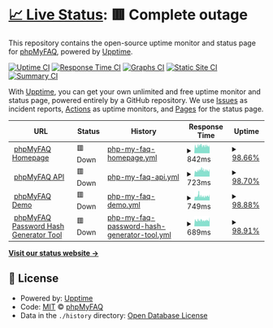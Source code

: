 # [📈 Live Status](https://status.phpmyfaq.de): <!--live status--> **🟥 Complete outage**

This repository contains the open-source uptime monitor and status page for [phpMyFAQ](https://www.phpmyfaq.de), powered by [Upptime](https://github.com/upptime/upptime).

[![Uptime CI](https://github.com/koj-co/upptime/workflows/Uptime%20CI/badge.svg)](https://github.com/koj-co/upptime/actions?query=workflow%3A%22Uptime+CI%22)
[![Response Time CI](https://github.com/koj-co/upptime/workflows/Response%20Time%20CI/badge.svg)](https://github.com/koj-co/upptime/actions?query=workflow%3A%22Response+Time+CI%22)
[![Graphs CI](https://github.com/koj-co/upptime/workflows/Graphs%20CI/badge.svg)](https://github.com/koj-co/upptime/actions?query=workflow%3A%22Graphs+CI%22)
[![Static Site CI](https://github.com/koj-co/upptime/workflows/Static%20Site%20CI/badge.svg)](https://github.com/koj-co/upptime/actions?query=workflow%3A%22Static+Site+CI%22)
[![Summary CI](https://github.com/koj-co/upptime/workflows/Summary%20CI/badge.svg)](https://github.com/koj-co/upptime/actions?query=workflow%3A%22Summary+CI%22)

With [Upptime](https://upptime.js.org), you can get your own unlimited and free uptime monitor and status page, powered entirely by a GitHub repository. We use [Issues](https://github.com/phpMyFAQ/status.phpmyfaq.de/issues) as incident reports, [Actions](https://github.com/phpMyFAQ/status.phpmyfaq.de/actions) as uptime monitors, and [Pages](https://status.phpmyfaq.de) for the status page.

<!--start: status pages-->
<!-- This summary is generated by Upptime (https://github.com/upptime/upptime) -->
<!-- Do not edit this manually, your changes will be overwritten -->
<!-- prettier-ignore -->
| URL | Status | History | Response Time | Uptime |
| --- | ------ | ------- | ------------- | ------ |
| <img alt="" src="https://icons.duckduckgo.com/ip3/www.phpmyfaq.de.ico" height="13"> [phpMyFAQ Homepage](https://www.phpmyfaq.de) | 🟥 Down | [php-my-faq-homepage.yml](https://github.com/phpMyFAQ/status.phpmyfaq.de/commits/HEAD/history/php-my-faq-homepage.yml) | <details><summary><img alt="Response time graph" src="./graphs/php-my-faq-homepage/response-time-week.png" height="20"> 842ms</summary><br><a href="https://status.phpmyfaq.de/history/php-my-faq-homepage"><img alt="Response time 839" src="https://img.shields.io/endpoint?url=https%3A%2F%2Fraw.githubusercontent.com%2FphpMyFAQ%2Fstatus.phpmyfaq.de%2FHEAD%2Fapi%2Fphp-my-faq-homepage%2Fresponse-time.json"></a><br><a href="https://status.phpmyfaq.de/history/php-my-faq-homepage"><img alt="24-hour response time 875" src="https://img.shields.io/endpoint?url=https%3A%2F%2Fraw.githubusercontent.com%2FphpMyFAQ%2Fstatus.phpmyfaq.de%2FHEAD%2Fapi%2Fphp-my-faq-homepage%2Fresponse-time-day.json"></a><br><a href="https://status.phpmyfaq.de/history/php-my-faq-homepage"><img alt="7-day response time 842" src="https://img.shields.io/endpoint?url=https%3A%2F%2Fraw.githubusercontent.com%2FphpMyFAQ%2Fstatus.phpmyfaq.de%2FHEAD%2Fapi%2Fphp-my-faq-homepage%2Fresponse-time-week.json"></a><br><a href="https://status.phpmyfaq.de/history/php-my-faq-homepage"><img alt="30-day response time 832" src="https://img.shields.io/endpoint?url=https%3A%2F%2Fraw.githubusercontent.com%2FphpMyFAQ%2Fstatus.phpmyfaq.de%2FHEAD%2Fapi%2Fphp-my-faq-homepage%2Fresponse-time-month.json"></a><br><a href="https://status.phpmyfaq.de/history/php-my-faq-homepage"><img alt="1-year response time 829" src="https://img.shields.io/endpoint?url=https%3A%2F%2Fraw.githubusercontent.com%2FphpMyFAQ%2Fstatus.phpmyfaq.de%2FHEAD%2Fapi%2Fphp-my-faq-homepage%2Fresponse-time-year.json"></a></details> | <details><summary><a href="https://status.phpmyfaq.de/history/php-my-faq-homepage">98.66%</a></summary><a href="https://status.phpmyfaq.de/history/php-my-faq-homepage"><img alt="All-time uptime 99.91%" src="https://img.shields.io/endpoint?url=https%3A%2F%2Fraw.githubusercontent.com%2FphpMyFAQ%2Fstatus.phpmyfaq.de%2FHEAD%2Fapi%2Fphp-my-faq-homepage%2Fuptime.json"></a><br><a href="https://status.phpmyfaq.de/history/php-my-faq-homepage"><img alt="24-hour uptime 99.89%" src="https://img.shields.io/endpoint?url=https%3A%2F%2Fraw.githubusercontent.com%2FphpMyFAQ%2Fstatus.phpmyfaq.de%2FHEAD%2Fapi%2Fphp-my-faq-homepage%2Fuptime-day.json"></a><br><a href="https://status.phpmyfaq.de/history/php-my-faq-homepage"><img alt="7-day uptime 98.66%" src="https://img.shields.io/endpoint?url=https%3A%2F%2Fraw.githubusercontent.com%2FphpMyFAQ%2Fstatus.phpmyfaq.de%2FHEAD%2Fapi%2Fphp-my-faq-homepage%2Fuptime-week.json"></a><br><a href="https://status.phpmyfaq.de/history/php-my-faq-homepage"><img alt="30-day uptime 99.42%" src="https://img.shields.io/endpoint?url=https%3A%2F%2Fraw.githubusercontent.com%2FphpMyFAQ%2Fstatus.phpmyfaq.de%2FHEAD%2Fapi%2Fphp-my-faq-homepage%2Fuptime-month.json"></a><br><a href="https://status.phpmyfaq.de/history/php-my-faq-homepage"><img alt="1-year uptime 99.61%" src="https://img.shields.io/endpoint?url=https%3A%2F%2Fraw.githubusercontent.com%2FphpMyFAQ%2Fstatus.phpmyfaq.de%2FHEAD%2Fapi%2Fphp-my-faq-homepage%2Fuptime-year.json"></a></details>
| <img alt="" src="https://icons.duckduckgo.com/ip3/api.phpmyfaq.de.ico" height="13"> [phpMyFAQ API](https://api.phpmyfaq.de/versions) | 🟥 Down | [php-my-faq-api.yml](https://github.com/phpMyFAQ/status.phpmyfaq.de/commits/HEAD/history/php-my-faq-api.yml) | <details><summary><img alt="Response time graph" src="./graphs/php-my-faq-api/response-time-week.png" height="20"> 723ms</summary><br><a href="https://status.phpmyfaq.de/history/php-my-faq-api"><img alt="Response time 736" src="https://img.shields.io/endpoint?url=https%3A%2F%2Fraw.githubusercontent.com%2FphpMyFAQ%2Fstatus.phpmyfaq.de%2FHEAD%2Fapi%2Fphp-my-faq-api%2Fresponse-time.json"></a><br><a href="https://status.phpmyfaq.de/history/php-my-faq-api"><img alt="24-hour response time 758" src="https://img.shields.io/endpoint?url=https%3A%2F%2Fraw.githubusercontent.com%2FphpMyFAQ%2Fstatus.phpmyfaq.de%2FHEAD%2Fapi%2Fphp-my-faq-api%2Fresponse-time-day.json"></a><br><a href="https://status.phpmyfaq.de/history/php-my-faq-api"><img alt="7-day response time 723" src="https://img.shields.io/endpoint?url=https%3A%2F%2Fraw.githubusercontent.com%2FphpMyFAQ%2Fstatus.phpmyfaq.de%2FHEAD%2Fapi%2Fphp-my-faq-api%2Fresponse-time-week.json"></a><br><a href="https://status.phpmyfaq.de/history/php-my-faq-api"><img alt="30-day response time 686" src="https://img.shields.io/endpoint?url=https%3A%2F%2Fraw.githubusercontent.com%2FphpMyFAQ%2Fstatus.phpmyfaq.de%2FHEAD%2Fapi%2Fphp-my-faq-api%2Fresponse-time-month.json"></a><br><a href="https://status.phpmyfaq.de/history/php-my-faq-api"><img alt="1-year response time 746" src="https://img.shields.io/endpoint?url=https%3A%2F%2Fraw.githubusercontent.com%2FphpMyFAQ%2Fstatus.phpmyfaq.de%2FHEAD%2Fapi%2Fphp-my-faq-api%2Fresponse-time-year.json"></a></details> | <details><summary><a href="https://status.phpmyfaq.de/history/php-my-faq-api">98.70%</a></summary><a href="https://status.phpmyfaq.de/history/php-my-faq-api"><img alt="All-time uptime 99.86%" src="https://img.shields.io/endpoint?url=https%3A%2F%2Fraw.githubusercontent.com%2FphpMyFAQ%2Fstatus.phpmyfaq.de%2FHEAD%2Fapi%2Fphp-my-faq-api%2Fuptime.json"></a><br><a href="https://status.phpmyfaq.de/history/php-my-faq-api"><img alt="24-hour uptime 99.92%" src="https://img.shields.io/endpoint?url=https%3A%2F%2Fraw.githubusercontent.com%2FphpMyFAQ%2Fstatus.phpmyfaq.de%2FHEAD%2Fapi%2Fphp-my-faq-api%2Fuptime-day.json"></a><br><a href="https://status.phpmyfaq.de/history/php-my-faq-api"><img alt="7-day uptime 98.70%" src="https://img.shields.io/endpoint?url=https%3A%2F%2Fraw.githubusercontent.com%2FphpMyFAQ%2Fstatus.phpmyfaq.de%2FHEAD%2Fapi%2Fphp-my-faq-api%2Fuptime-week.json"></a><br><a href="https://status.phpmyfaq.de/history/php-my-faq-api"><img alt="30-day uptime 99.44%" src="https://img.shields.io/endpoint?url=https%3A%2F%2Fraw.githubusercontent.com%2FphpMyFAQ%2Fstatus.phpmyfaq.de%2FHEAD%2Fapi%2Fphp-my-faq-api%2Fuptime-month.json"></a><br><a href="https://status.phpmyfaq.de/history/php-my-faq-api"><img alt="1-year uptime 99.50%" src="https://img.shields.io/endpoint?url=https%3A%2F%2Fraw.githubusercontent.com%2FphpMyFAQ%2Fstatus.phpmyfaq.de%2FHEAD%2Fapi%2Fphp-my-faq-api%2Fuptime-year.json"></a></details>
| <img alt="" src="https://icons.duckduckgo.com/ip3/demo.phpmyfaq.de.ico" height="13"> [phpMyFAQ Demo](https://demo.phpmyfaq.de) | 🟥 Down | [php-my-faq-demo.yml](https://github.com/phpMyFAQ/status.phpmyfaq.de/commits/HEAD/history/php-my-faq-demo.yml) | <details><summary><img alt="Response time graph" src="./graphs/php-my-faq-demo/response-time-week.png" height="20"> 749ms</summary><br><a href="https://status.phpmyfaq.de/history/php-my-faq-demo"><img alt="Response time 699" src="https://img.shields.io/endpoint?url=https%3A%2F%2Fraw.githubusercontent.com%2FphpMyFAQ%2Fstatus.phpmyfaq.de%2FHEAD%2Fapi%2Fphp-my-faq-demo%2Fresponse-time.json"></a><br><a href="https://status.phpmyfaq.de/history/php-my-faq-demo"><img alt="24-hour response time 786" src="https://img.shields.io/endpoint?url=https%3A%2F%2Fraw.githubusercontent.com%2FphpMyFAQ%2Fstatus.phpmyfaq.de%2FHEAD%2Fapi%2Fphp-my-faq-demo%2Fresponse-time-day.json"></a><br><a href="https://status.phpmyfaq.de/history/php-my-faq-demo"><img alt="7-day response time 749" src="https://img.shields.io/endpoint?url=https%3A%2F%2Fraw.githubusercontent.com%2FphpMyFAQ%2Fstatus.phpmyfaq.de%2FHEAD%2Fapi%2Fphp-my-faq-demo%2Fresponse-time-week.json"></a><br><a href="https://status.phpmyfaq.de/history/php-my-faq-demo"><img alt="30-day response time 717" src="https://img.shields.io/endpoint?url=https%3A%2F%2Fraw.githubusercontent.com%2FphpMyFAQ%2Fstatus.phpmyfaq.de%2FHEAD%2Fapi%2Fphp-my-faq-demo%2Fresponse-time-month.json"></a><br><a href="https://status.phpmyfaq.de/history/php-my-faq-demo"><img alt="1-year response time 680" src="https://img.shields.io/endpoint?url=https%3A%2F%2Fraw.githubusercontent.com%2FphpMyFAQ%2Fstatus.phpmyfaq.de%2FHEAD%2Fapi%2Fphp-my-faq-demo%2Fresponse-time-year.json"></a></details> | <details><summary><a href="https://status.phpmyfaq.de/history/php-my-faq-demo">98.88%</a></summary><a href="https://status.phpmyfaq.de/history/php-my-faq-demo"><img alt="All-time uptime 99.90%" src="https://img.shields.io/endpoint?url=https%3A%2F%2Fraw.githubusercontent.com%2FphpMyFAQ%2Fstatus.phpmyfaq.de%2FHEAD%2Fapi%2Fphp-my-faq-demo%2Fuptime.json"></a><br><a href="https://status.phpmyfaq.de/history/php-my-faq-demo"><img alt="24-hour uptime 99.95%" src="https://img.shields.io/endpoint?url=https%3A%2F%2Fraw.githubusercontent.com%2FphpMyFAQ%2Fstatus.phpmyfaq.de%2FHEAD%2Fapi%2Fphp-my-faq-demo%2Fuptime-day.json"></a><br><a href="https://status.phpmyfaq.de/history/php-my-faq-demo"><img alt="7-day uptime 98.88%" src="https://img.shields.io/endpoint?url=https%3A%2F%2Fraw.githubusercontent.com%2FphpMyFAQ%2Fstatus.phpmyfaq.de%2FHEAD%2Fapi%2Fphp-my-faq-demo%2Fuptime-week.json"></a><br><a href="https://status.phpmyfaq.de/history/php-my-faq-demo"><img alt="30-day uptime 99.48%" src="https://img.shields.io/endpoint?url=https%3A%2F%2Fraw.githubusercontent.com%2FphpMyFAQ%2Fstatus.phpmyfaq.de%2FHEAD%2Fapi%2Fphp-my-faq-demo%2Fuptime-month.json"></a><br><a href="https://status.phpmyfaq.de/history/php-my-faq-demo"><img alt="1-year uptime 99.71%" src="https://img.shields.io/endpoint?url=https%3A%2F%2Fraw.githubusercontent.com%2FphpMyFAQ%2Fstatus.phpmyfaq.de%2FHEAD%2Fapi%2Fphp-my-faq-demo%2Fuptime-year.json"></a></details>
| <img alt="" src="https://icons.duckduckgo.com/ip3/password.phpmyfaq.de.ico" height="13"> [phpMyFAQ Password Hash Generator Tool](https://password.phpmyfaq.de) | 🟥 Down | [php-my-faq-password-hash-generator-tool.yml](https://github.com/phpMyFAQ/status.phpmyfaq.de/commits/HEAD/history/php-my-faq-password-hash-generator-tool.yml) | <details><summary><img alt="Response time graph" src="./graphs/php-my-faq-password-hash-generator-tool/response-time-week.png" height="20"> 689ms</summary><br><a href="https://status.phpmyfaq.de/history/php-my-faq-password-hash-generator-tool"><img alt="Response time 657" src="https://img.shields.io/endpoint?url=https%3A%2F%2Fraw.githubusercontent.com%2FphpMyFAQ%2Fstatus.phpmyfaq.de%2FHEAD%2Fapi%2Fphp-my-faq-password-hash-generator-tool%2Fresponse-time.json"></a><br><a href="https://status.phpmyfaq.de/history/php-my-faq-password-hash-generator-tool"><img alt="24-hour response time 872" src="https://img.shields.io/endpoint?url=https%3A%2F%2Fraw.githubusercontent.com%2FphpMyFAQ%2Fstatus.phpmyfaq.de%2FHEAD%2Fapi%2Fphp-my-faq-password-hash-generator-tool%2Fresponse-time-day.json"></a><br><a href="https://status.phpmyfaq.de/history/php-my-faq-password-hash-generator-tool"><img alt="7-day response time 689" src="https://img.shields.io/endpoint?url=https%3A%2F%2Fraw.githubusercontent.com%2FphpMyFAQ%2Fstatus.phpmyfaq.de%2FHEAD%2Fapi%2Fphp-my-faq-password-hash-generator-tool%2Fresponse-time-week.json"></a><br><a href="https://status.phpmyfaq.de/history/php-my-faq-password-hash-generator-tool"><img alt="30-day response time 665" src="https://img.shields.io/endpoint?url=https%3A%2F%2Fraw.githubusercontent.com%2FphpMyFAQ%2Fstatus.phpmyfaq.de%2FHEAD%2Fapi%2Fphp-my-faq-password-hash-generator-tool%2Fresponse-time-month.json"></a><br><a href="https://status.phpmyfaq.de/history/php-my-faq-password-hash-generator-tool"><img alt="1-year response time 663" src="https://img.shields.io/endpoint?url=https%3A%2F%2Fraw.githubusercontent.com%2FphpMyFAQ%2Fstatus.phpmyfaq.de%2FHEAD%2Fapi%2Fphp-my-faq-password-hash-generator-tool%2Fresponse-time-year.json"></a></details> | <details><summary><a href="https://status.phpmyfaq.de/history/php-my-faq-password-hash-generator-tool">98.91%</a></summary><a href="https://status.phpmyfaq.de/history/php-my-faq-password-hash-generator-tool"><img alt="All-time uptime 99.90%" src="https://img.shields.io/endpoint?url=https%3A%2F%2Fraw.githubusercontent.com%2FphpMyFAQ%2Fstatus.phpmyfaq.de%2FHEAD%2Fapi%2Fphp-my-faq-password-hash-generator-tool%2Fuptime.json"></a><br><a href="https://status.phpmyfaq.de/history/php-my-faq-password-hash-generator-tool"><img alt="24-hour uptime 99.98%" src="https://img.shields.io/endpoint?url=https%3A%2F%2Fraw.githubusercontent.com%2FphpMyFAQ%2Fstatus.phpmyfaq.de%2FHEAD%2Fapi%2Fphp-my-faq-password-hash-generator-tool%2Fuptime-day.json"></a><br><a href="https://status.phpmyfaq.de/history/php-my-faq-password-hash-generator-tool"><img alt="7-day uptime 98.91%" src="https://img.shields.io/endpoint?url=https%3A%2F%2Fraw.githubusercontent.com%2FphpMyFAQ%2Fstatus.phpmyfaq.de%2FHEAD%2Fapi%2Fphp-my-faq-password-hash-generator-tool%2Fuptime-week.json"></a><br><a href="https://status.phpmyfaq.de/history/php-my-faq-password-hash-generator-tool"><img alt="30-day uptime 99.50%" src="https://img.shields.io/endpoint?url=https%3A%2F%2Fraw.githubusercontent.com%2FphpMyFAQ%2Fstatus.phpmyfaq.de%2FHEAD%2Fapi%2Fphp-my-faq-password-hash-generator-tool%2Fuptime-month.json"></a><br><a href="https://status.phpmyfaq.de/history/php-my-faq-password-hash-generator-tool"><img alt="1-year uptime 99.76%" src="https://img.shields.io/endpoint?url=https%3A%2F%2Fraw.githubusercontent.com%2FphpMyFAQ%2Fstatus.phpmyfaq.de%2FHEAD%2Fapi%2Fphp-my-faq-password-hash-generator-tool%2Fuptime-year.json"></a></details>

<!--end: status pages-->

[**Visit our status website →**](https://status.phpmyfaq.de)

## 📄 License

- Powered by: [Upptime](https://github.com/upptime/upptime)
- Code: [MIT](./LICENSE) © [phpMyFAQ](https://www.phpmyfaq.de)
- Data in the `./history` directory: [Open Database License](https://opendatacommons.org/licenses/odbl/1-0/)
